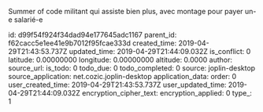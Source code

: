 Summer of code militant qui assiste bien plus, avec montage pour payer un-e salarié-e

id: d99f54f924f34dad94e177645adc1167
parent_id: f62cacc5e1ee41e9b7012f95fcae333d
created_time: 2019-04-29T21:43:53.737Z
updated_time: 2019-04-29T21:44:09.032Z
is_conflict: 0
latitude: 0.00000000
longitude: 0.00000000
altitude: 0.0000
author: 
source_url: 
is_todo: 0
todo_due: 0
todo_completed: 0
source: joplin-desktop
source_application: net.cozic.joplin-desktop
application_data: 
order: 0
user_created_time: 2019-04-29T21:43:53.737Z
user_updated_time: 2019-04-29T21:44:09.032Z
encryption_cipher_text: 
encryption_applied: 0
type_: 1